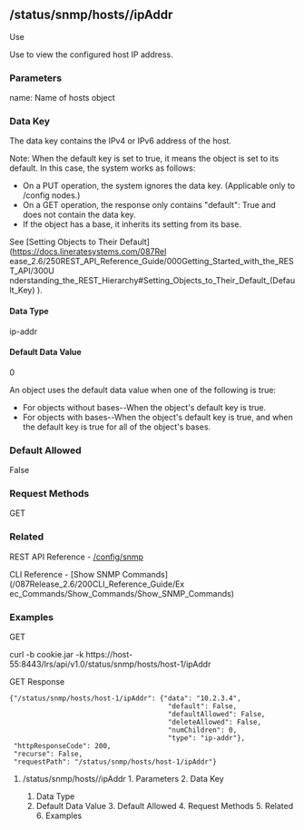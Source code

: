 ## /status/snmp/hosts/<name>/ipAddr

Use

Use to view the configured host IP address.

### Parameters

name: Name of hosts object

### Data Key

The data key contains the IPv4 or IPv6 address of the host.

Note: When the default key is set to true, it means the object is set to its
default. In this case, the system works as follows:

  * On a PUT operation, the system ignores the data key. (Applicable only to /config nodes.)
  * On a GET operation, the response only contains "default": True and does not contain the data key.
  * If the object has a base, it inherits its setting from its base.

See [Setting Objects to Their Default](https://docs.lineratesystems.com/087Rel
ease_2.6/250REST_API_Reference_Guide/000Getting_Started_with_the_REST_API/300U
nderstanding_the_REST_Hierarchy#Setting_Objects_to_Their_Default_(Default_Key)
).

#### Data Type

ip-addr

#### Default Data Value

0

An object uses the default data value when one of the following is true:

  * For objects without bases--When the object's default key is true.
  * For objects with bases--When the object's default key is true, and when the default key is true for all of the object's bases.

### Default Allowed

False

### Request Methods

GET

### Related

REST API Reference -
[/config/snmp](/087Release_2.6/250REST_API_Reference_Guide/status/snmp)

CLI Reference - [Show SNMP Commands](/087Release_2.6/200CLI_Reference_Guide/Ex
ec_Commands/Show_Commands/Show_SNMP_Commands)

### Examples

GET

curl -b cookie.jar -k
https://host-55:8443/lrs/api/v1.0/status/snmp/hosts/host-1/ipAddr

GET Response

    
    
    {"/status/snmp/hosts/host-1/ipAddr": {"data": "10.2.3.4",
                                           "default": False,
                                           "defaultAllowed": False,
                                           "deleteAllowed": False,
                                           "numChildren": 0,
                                           "type": "ip-addr"},
     "httpResponseCode": 200,
     "recurse": False,
     "requestPath": "/status/snmp/hosts/host-1/ipAddr"}
    

  1. /status/snmp/hosts/<name>/ipAddr
    1. Parameters
    2. Data Key
      1. Data Type
      2. Default Data Value
    3. Default Allowed
    4. Request Methods
    5. Related
    6. Examples

